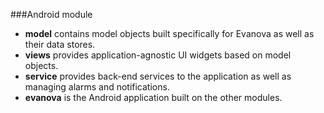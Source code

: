 ###Android module

* **model** contains model objects built specifically for Evanova as well as their data stores.
* **views** provides application-agnostic UI widgets based on model objects.
* **service** provides back-end services to the application as well as managing alarms and notifications.
* **evanova** is the Android application built on the other modules.
